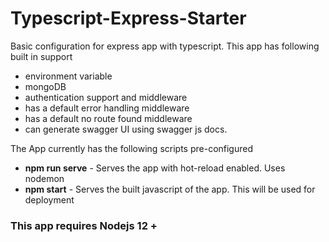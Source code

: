 # Typescript-Express-Starter
Basic configuration for express app with typescript. This app has following built in support

- environment variable
- mongoDB
- authentication support and middleware
- has a default error handling middleware
- has a default no route found middleware
- can generate swagger UI using swagger js docs.

The App currently has the following scripts pre-configured

* **npm run serve** - Serves the app with hot-reload enabled. Uses nodemon
* **npm start** - Serves the built javascript of the app. This will be used for deployment


### This app requires Nodejs 12 + 
